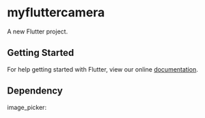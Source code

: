 # myfluttercamera

A new Flutter project.

## Getting Started

For help getting started with Flutter, view our online
[documentation](https://flutter.io/).

## Dependency
image_picker:
